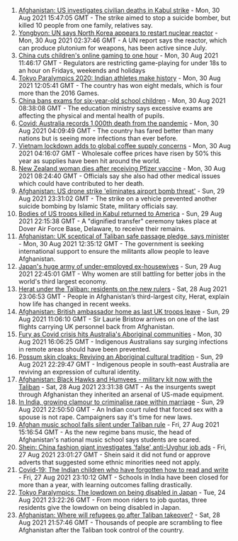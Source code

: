1. [Afghanistan: US investigates civilian deaths in Kabul strike](https://www.bbc.co.uk/news/world-asia-58380791?at_medium=RSS&at_campaign=KARANGA) - Mon, 30 Aug 2021 15:47:05 GMT - The strike aimed to stop a suicide bomber, but killed 10 people from one family, relatives say.
2. [Yongbyon: UN says North Korea appears to restart nuclear reactor](https://www.bbc.co.uk/news/world-asia-58380547?at_medium=RSS&at_campaign=KARANGA) - Mon, 30 Aug 2021 02:37:46 GMT - A UN report says the reactor, which can produce plutonium for weapons, has been active since July.
3. [China cuts children's online gaming to one hour](https://www.bbc.co.uk/news/technology-58384457?at_medium=RSS&at_campaign=KARANGA) - Mon, 30 Aug 2021 11:46:17 GMT - Regulators are restricting game-playing for under 18s to an hour on Fridays, weekends and holidays
4. [Tokyo Paralympics 2020: Indian athletes make history](https://www.bbc.co.uk/news/world-asia-india-58339652?at_medium=RSS&at_campaign=KARANGA) - Mon, 30 Aug 2021 12:05:41 GMT - The country has won eight medals, which is four more than the 2016 Games.
5. [China bans exams for six-year-old school children](https://www.bbc.co.uk/news/world-asia-china-58380792?at_medium=RSS&at_campaign=KARANGA) - Mon, 30 Aug 2021 08:38:08 GMT - The education ministry says excessive exams are affecting the physical and mental health of pupils.
6. [Covid: Australia records 1,000th death from the pandemic](https://www.bbc.co.uk/news/world-australia-58381168?at_medium=RSS&at_campaign=KARANGA) - Mon, 30 Aug 2021 04:09:49 GMT - The country has fared better than many nations but is seeing more infections than ever before.
7. [Vietnam lockdown adds to global coffee supply concerns](https://www.bbc.co.uk/news/business-58380797?at_medium=RSS&at_campaign=KARANGA) - Mon, 30 Aug 2021 04:16:07 GMT - Wholesale coffee prices have risen by 50% this year as supplies have been hit around the world.
8. [New Zealand woman dies after receiving Pfizer vaccine](https://www.bbc.co.uk/news/world-asia-58380867?at_medium=RSS&at_campaign=KARANGA) - Mon, 30 Aug 2021 08:24:40 GMT - Officials say she also had other medical issues which could have contributed to her death.
9. [Afghanistan: US drone strike 'eliminates airport bomb threat'](https://www.bbc.co.uk/news/world-asia-58372458?at_medium=RSS&at_campaign=KARANGA) - Sun, 29 Aug 2021 23:31:02 GMT - The strike on a vehicle prevented another suicide bombing by Islamic State, military officials say.
10. [Bodies of US troops killed in Kabul returned to America](https://www.bbc.co.uk/news/world-us-canada-58380339?at_medium=RSS&at_campaign=KARANGA) - Sun, 29 Aug 2021 22:15:38 GMT - A "dignified transfer" ceremony takes place at Dover Air Force Base, Delaware, to receive their remains.
11. [Afghanistan: UK sceptical of Taliban safe passage pledge, says minister](https://www.bbc.co.uk/news/uk-58380167?at_medium=RSS&at_campaign=KARANGA) - Mon, 30 Aug 2021 12:35:12 GMT - The government is seeking international support to ensure the militants allow people to leave Afghanistan.
12. [Japan's huge army of under-employed ex-housewives](https://www.bbc.co.uk/news/business-58301604?at_medium=RSS&at_campaign=KARANGA) - Sun, 29 Aug 2021 22:45:01 GMT - Why women are still battling for better jobs in the world's third largest economy.
13. [Herat under the Taliban: residents on the new rulers](https://www.bbc.co.uk/news/world-asia-58346909?at_medium=RSS&at_campaign=KARANGA) - Sat, 28 Aug 2021 23:06:53 GMT - People in Afghanistan’s third-largest city, Herat, explain how life has changed in recent weeks.
14. [Afghanistan: British ambassador home as last UK troops leave](https://www.bbc.co.uk/news/uk-58372437?at_medium=RSS&at_campaign=KARANGA) - Sun, 29 Aug 2021 11:06:10 GMT - Sir Laurie Bristow arrives on one of the last flights carrying UK personnel back from Afghanistan.
15. [Fury as Covid crisis hits Australia's Aboriginal communities](https://www.bbc.co.uk/news/world-australia-58380827?at_medium=RSS&at_campaign=KARANGA) - Mon, 30 Aug 2021 16:06:25 GMT - Indigenous Australians say surging infections in remote areas should have been prevented.
16. [Possum skin cloaks: Reviving an Aboriginal cultural tradition](https://www.bbc.co.uk/news/world-australia-58338411?at_medium=RSS&at_campaign=KARANGA) - Sun, 29 Aug 2021 22:29:47 GMT - Indigenous people in south-east Australia are reviving an expression of cultural identity.
17. [Afghanistan: Black Hawks and Humvees - military kit now with the Taliban](https://www.bbc.co.uk/news/world-asia-58356045?at_medium=RSS&at_campaign=KARANGA) - Sat, 28 Aug 2021 23:31:38 GMT - As the insurgents swept through Afghanistan they inherited an arsenal of US-made equipment.
18. [In India, growing clamour to criminalise rape within marriage](https://www.bbc.co.uk/news/world-asia-india-58358795?at_medium=RSS&at_campaign=KARANGA) - Sun, 29 Aug 2021 22:50:50 GMT - An Indian court ruled that forced sex with a spouse is not rape. Campaigners say it's time for new laws.
19. [Afghan music school falls silent under Taliban rule](https://www.bbc.co.uk/news/world-asia-58344197?at_medium=RSS&at_campaign=KARANGA) - Fri, 27 Aug 2021 15:16:54 GMT - As the new regime bans music, the head of Afghanistan's national music school says students are scared.
20. [Shein: China fashion giant investigates 'false' anti-Uyghur job ads](https://www.bbc.co.uk/news/business-58284855?at_medium=RSS&at_campaign=KARANGA) - Fri, 27 Aug 2021 23:01:27 GMT - Shein said it did not fund or approve adverts that suggested some ethnic minorities need not apply.
21. [Covid-19: The Indian children who have forgotten how to read and write](https://www.bbc.co.uk/news/world-asia-india-58281442?at_medium=RSS&at_campaign=KARANGA) - Fri, 27 Aug 2021 23:10:12 GMT - Schools in India have been closed for more than a year, with learning outcomes falling drastically.
22. [Tokyo Paralympics: The lowdown on being disabled in Japan](https://www.bbc.co.uk/news/disability-58256722?at_medium=RSS&at_campaign=KARANGA) - Tue, 24 Aug 2021 23:22:26 GMT - From moon riders to job quotas, three residents give the lowdown on being disabled in Japan.
23. [Afghanistan: Where will refugees go after Taliban takeover?](https://www.bbc.co.uk/news/world-asia-58283177?at_medium=RSS&at_campaign=KARANGA) - Sat, 28 Aug 2021 21:57:46 GMT - Thousands of people are scrambling to flee Afghanistan after the Taliban took control of the country.
